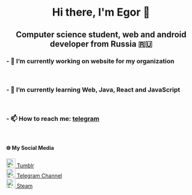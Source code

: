 <h1 align="center">Hi there, I'm Egor 👋 </h1>
<h2 align="center">Computer science student, web and android developer from Russia 🇷🇺 </h2>
<h3> - 🔭 I’m currently working on website for my organization </h3> <br>
<h3> - 🌱 I’m currently learning Web, Java, React and JavaScript </h3> <br>
<h3> - 📫 How to reach me: <b> <a href="https://t.me/void_inside_me" target="_blank"> telegram </a> </b> </h3> <br>
<h4> 🌐 My Social Media </h4>
<div>
  <a href="https://www.tumblr.com/blog/thevoidwithinme" target="_blank">
    <img src="https://uxwing.com/wp-content/themes/uxwing/download/brands-and-social-media/tumblr-square-color-icon.png" alt="Tumblr" width="24">
    <span> Tumblr </span>
  </a> <br>
  
  <a href="https://t.me/lettersandme" target="_blank">
    <img src="https://img.icons8.com/color/48/telegram-app--v1.png" alt="Telegram" width="24">
    <span> Telegram Channel </span>
  </a> <br>
  
  <a href="https://steamcommunity.com/id/White_rose_911/" target="_blank">
    <img src="https://img.icons8.com/?size=100&id=zNqjI8XKkCv0&format=png&color=000000" alt="Steam" width="24">
    <span> Steam </span>
  </a> <br>
</div>
